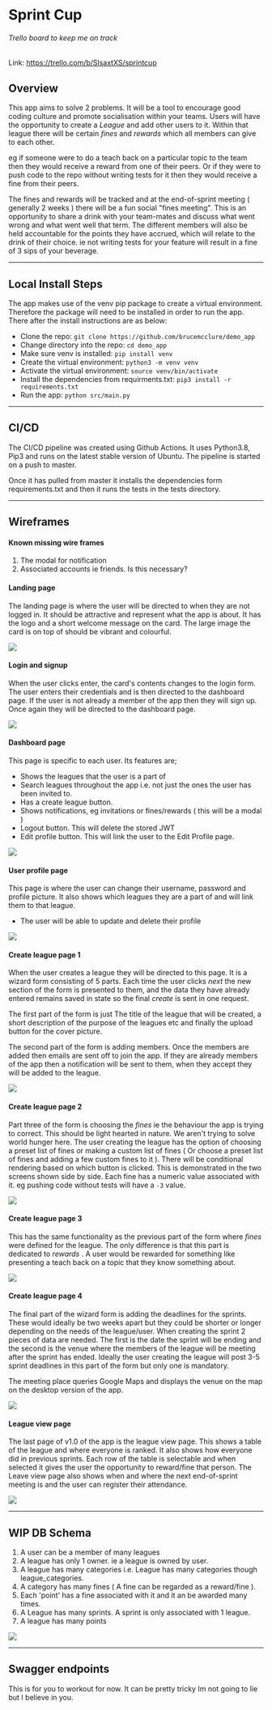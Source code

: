 # Sprint Cup

###### Trello board to keep me on track

Link: https://trello.com/b/SlsaxtXS/sprintcup

## Overview

This app aims to solve 2 problems. It will be a tool to encourage good coding culture and promote socialisation within your teams. Users will have the opportunity to create a _League_ and add other users to it. Within that league there will be certain _fines_ and _rewards_ which all members can give to each other.

eg if someone were to do a teach back on a particular topic to the team then they would receive a reward from one of their peers. Or if they were to push code to the repo without writing tests for it then they would receive a fine from their peers.

The fines and rewards will be tracked and at the end-of-sprint meeting ( generally 2 weeks ) there will be a fun social "fines meeting". This is an opportunity to share a drink with your team-mates and discuss what went wrong and what went well that term. The different members will also be held accountable for the points they have accrued, which will relate to the drink of their choice. ie not writing tests for your feature will result in a fine of 3 sips of your beverage.

---

## Local Install Steps

The app makes use of the venv pip package to create a virtual environment. Therefore the package will need to be installed in order to run the app. There after the install instructions are as below:

- Clone the repo: `git clone https://github.com/brucemcclure/demo_app`
- Change directory into the repo: `cd demo_app`
- Make sure venv is installed: `pip install venv`
- Create the virtual environment: `python3 -m venv venv`
- Activate the virtual environment: `source venv/bin/activate`
- Install the dependencies from requirments.txt: `pip3 install -r requirements.txt`
- Run the app: `python src/main.py`

---

## CI/CD

The CI/CD pipeline was created using Github Actions. It uses Python3.8, Pip3 and runs on the latest stable version of Ubuntu. The pipeline is started on a push to master.

Once it has pulled from master it installs the dependencies form requirements.txt and then it runs the tests in the tests directory.

---

## Wireframes

#### Known missing wire frames

1. The modal for notification
2. Associated accounts ie friends. Is this necessary?

#### Landing page

The landing page is where the user will be directed to when they are not logged in. It should be attractive and represent what the app is about. It has the logo and a short welcome message on the card. The large image the card is on top of should be vibrant and colourful.

![](docs/wire-frames/landing-page.png)

#### Login and signup

When the user clicks enter, the card's contents changes to the login form. The user enters their credentials and is then directed to the dashboard page. If the user is not already a member of the app then they will sign up. Once again they will be directed to the dashboard page.

![](docs/wire-frames/login-sign-up-page.png)

#### Dashboard page

This page is specific to each user. Its features are;

- Shows the leagues that the user is a part of
- Search leagues throughout the app i.e. not just the ones the user has been invited to.
- Has a create league button.
- Shows notifications, eg invitations or fines/rewards ( this will be a modal )
- Logout button. This will delete the stored JWT
- Edit profile button. This will link the user to the Edit Profile page.

![](docs/wire-frames/dashboard-page.png)

#### User profile page

This page is where the user can change their username, password and profile picture. It also shows which leagues they are a part of and will link them to that league.

- The user will be able to update and delete their profile

![](docs/wire-frames/user-profile-page.png)

#### Create league page 1

When the user creates a league they will be directed to this page. It is a wizard form consisting of 5 parts. Each time the user clicks _next_ the new section of the form is presented to them, and the data they have already entered remains saved in state so the final _create_ is sent in one request.

The first part of the form is just The title of the league that will be created, a short description of the purpose of the leagues etc and finally the upload button for the cover picture.

The second part of the form is adding members. Once the members are added then emails are sent off to join the app. If they are already members of the app then a notification will be sent to them, when they accept they will be added to the league.

![](docs/wire-frames/create-league-page-1.png)

#### Create league page 2

Part three of the form is choosing the _fines_ ie the behaviour the app is trying to correct. This should be light hearted in nature. We aren't trying to solve world hunger here. The user creating the league has the option of choosing a preset list of fines or making a custom list of fines ( Or choose a preset list of fines and adding a few custom fines to it ). There will be conditional rendering based on which button is clicked. This is demonstrated in the two screens shown side by side. Each fine has a numeric value associated with it. eg pushing code without tests will have a `-3` value.

![](docs/wire-frames/create-league-page-2.png)

#### Create league page 3

This has the same functionality as the previous part of the form where _fines_ were defined for the league. The only difference is that this part is dedicated to _rewards_ . A user would be rewarded for something like presenting a teach back on a topic that they know something about.

![](docs/wire-frames/create-league-page-3.png)

#### Create league page 4

The final part of the wizard form is adding the deadlines for the sprints. These would ideally be two weeks apart but they could be shorter or longer depending on the needs of the league/user. When creating the sprint 2 pieces of data are needed. The first is the date the sprint will be ending and the second is the venue where the members of the league will be meeting after the sprint has ended. Ideally the user creating the league will post 3-5 sprint deadlines in this part of the form but only one is mandatory.

The meeting place queries Google Maps and displays the venue on the map on the desktop version of the app.

![](docs/wire-frames/create-league-page-4.png)

#### League view page

The last page of v1.0 of the app is the league view page. This shows a table of the league and where everyone is ranked. It also shows how everyone did in previous sprints. Each row of the table is selectable and when selected it gives the user the opportunity to reward/fine that person. The Leave view page also shows when and where the next end-of-sprint meeting is and the user can register their attendance.

![](docs/wire-frames/league-view-page.png)

---

## WIP DB Schema

1. A user can be a member of many leagues
2. A league has only 1 owner. ie a league is owned by user.
3. A league has many categories i.e. League has many categories though league_categories.
4. A category has many fines ( A fine can be regarded as a reward/fine ).
5. Each 'point' has a fine associated with it and it an be awarded many times.
6. A League has many sprints. A sprint is only associated with 1 league.
7. A league has many points

![](docs/db/schema.png)

---

## Swagger endpoints

This is for you to workout for now. It can be pretty tricky Im not going to lie but I believe in you.
